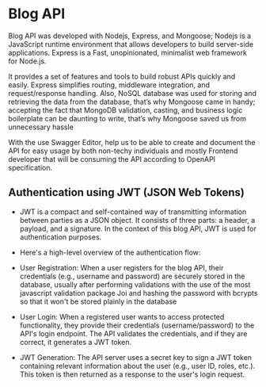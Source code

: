 # Blog API

Blog API was developed with Nodejs, Express, and Mongoose; Nodejs is a JavaScript runtime environment that allows developers to build server-side applications. Express is a Fast, unopinionated, minimalist web framework for Node.js.

It provides a set of features and tools to build robust APIs quickly and easily. Express simplifies routing, middleware integration, and request/response handling. Also, NoSQL database was used for storing and retrieving the data from the database, that’s why Mongoose came in handy; accepting the fact that MongoDB validation, casting, and business logic boilerplate can be daunting to write, that’s why Mongoose saved us from unnecessary hassle

With the use Swagger Editor, help us to be able to create and document the API for easy usage by both non-techy individuals and mostly Frontend developer that will be consuming the API according to OpenAPI specification.

## Authentication using JWT (JSON Web Tokens)

- JWT is a compact and self-contained way of transmitting information between parties as a JSON object. It consists of three parts: a header, a payload, and a signature. In the context of this blog API, JWT is used for authentication purposes.

- Here's a high-level overview of the authentication flow:

- User Registration: When a user registers for the blog API, their credentials (e.g., username and password) are securely stored in the database, usually after performing validations with the use of the most javascript validation package Joi and hashing the password with bcrypts so that it won't be stored plainly in the database

- User Login: When a registered user wants to access protected functionality, they provide their credentials (username/password) to the API's login endpoint. The API validates the credentials, and if they are correct, it generates a JWT token.

- JWT Generation: The API server uses a secret key to sign a JWT token containing relevant information about the user (e.g., user ID, roles, etc.). This token is then returned as a response to the user's login request.
